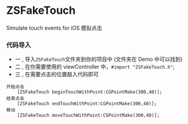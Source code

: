 # ZSFakeTouch
Simulate touch events for iOS 模拟点击
### 代码导入
* 一 , 导入`ZSFakeTouch`文件夹到你的项目中 (文件夹在 Demo 中可以找到)
* 二 , 在你需要使用的 viewController 中，`#import "ZSFakeTouch.h"`;
* 三 , 在需要点击的位置敲入代码即可
````
开始点击
    [ZSFakeTouch beginTouchWithPoint:CGPointMake(300,40)];
结束点击
    [ZSFakeTouch endTouchWithPoint:CGPointMake(300,40)];
移动
    [ZSFakeTouch moveTouchWithPoint:CGPointMake(300,40)];

````
